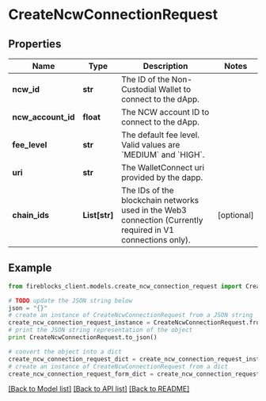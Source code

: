 # CreateNcwConnectionRequest


## Properties

Name | Type | Description | Notes
------------ | ------------- | ------------- | -------------
**ncw_id** | **str** | The ID of the Non-Custodial Wallet to connect to the dApp. | 
**ncw_account_id** | **float** | The NCW account ID to connect to the dApp. | 
**fee_level** | **str** | The default fee level. Valid values are &#x60;MEDIUM&#x60; and &#x60;HIGH&#x60;. | 
**uri** | **str** | The WalletConnect uri provided by the dapp. | 
**chain_ids** | **List[str]** | The IDs of the blockchain networks used in the Web3 connection (Currently required in V1 connections only). | [optional] 

## Example

```python
from fireblocks_client.models.create_ncw_connection_request import CreateNcwConnectionRequest

# TODO update the JSON string below
json = "{}"
# create an instance of CreateNcwConnectionRequest from a JSON string
create_ncw_connection_request_instance = CreateNcwConnectionRequest.from_json(json)
# print the JSON string representation of the object
print CreateNcwConnectionRequest.to_json()

# convert the object into a dict
create_ncw_connection_request_dict = create_ncw_connection_request_instance.to_dict()
# create an instance of CreateNcwConnectionRequest from a dict
create_ncw_connection_request_form_dict = create_ncw_connection_request.from_dict(create_ncw_connection_request_dict)
```
[[Back to Model list]](../README.md#documentation-for-models) [[Back to API list]](../README.md#documentation-for-api-endpoints) [[Back to README]](../README.md)


